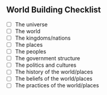 ## World Building Checklist
- [ ] The universe 
- [ ] The world 
- [ ] The kingdoms/nations 
- [ ] The places
- [ ] The peoples 
- [ ] The government structure
- [ ] The politics and cultures
- [ ] The history of the world/places
- [ ] The beliefs of the world/places
- [ ] The practices of the world/places
